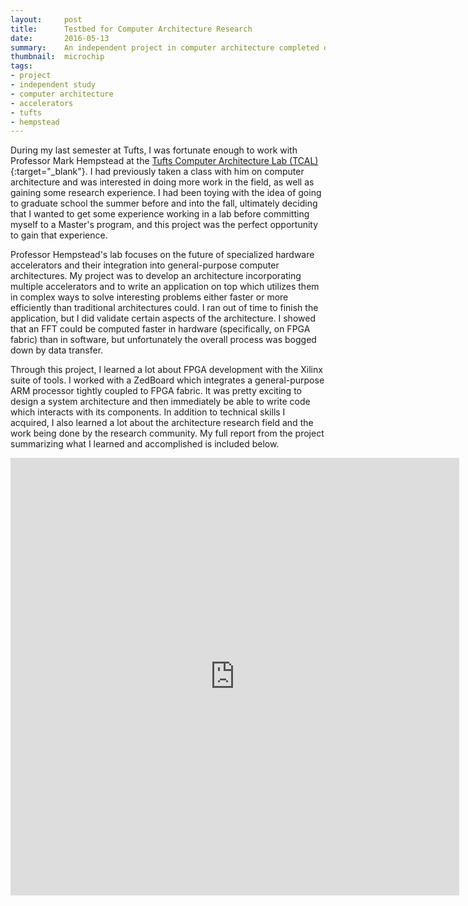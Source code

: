 ```yaml
---
layout:     post
title:      Testbed for Computer Architecture Research
date:       2016-05-13
summary:    An independent project in computer architecture completed during my last semester at Tufts.
thumbnail:  microchip
tags:
- project
- independent study
- computer architecture
- accelerators
- tufts
- hempstead
---
```


During my last semester at Tufts, I was fortunate enough to work with Professor Mark Hempstead at the [Tufts Computer Architecture Lab (TCAL)](https://sites.tufts.edu/tcal/){:target="_blank"}. I had previously taken a class with him on computer architecture and was interested in doing more work in the field, as well as gaining some research experience. I had been toying with the idea of going to graduate school the summer before and into the fall, ultimately deciding that I wanted to get some experience working in a lab before committing myself to
a Master's program, and this project was the perfect opportunity to gain that experience.

Professor Hempstead's lab focuses on the future of specialized hardware accelerators and their integration into general-purpose computer architectures. My project was to develop an architecture incorporating multiple accelerators and to write an application on top which utilizes them in complex ways to solve interesting problems either faster or more efficiently than traditional architectures could. I ran out of time to finish the application, but I did validate certain
aspects of the architecture. I showed that an FFT could be computed faster in hardware (specifically, on FPGA fabric) than in software, but unfortunately the overall process was bogged down by data transfer.

Through this project, I learned a lot about FPGA development with the Xilinx suite of tools. I worked with a ZedBoard which integrates a general-purpose ARM processor tightly coupled to FPGA fabric. It was pretty exciting to design a system architecture and then immediately be able to write code which interacts with its components. In addition to technical skills I acquired, I also learned a lot about the architecture research field and the work being done by the research
community. My full report from the project summarizing what I learned and accomplished is included below.

<iframe src="http://docs.google.com/gview?url=http://rileywood.me/assets/pdf/independent-study-report.pdf&embedded=true" style="width:718px; height:700px;" frameborder="0"></iframe>

